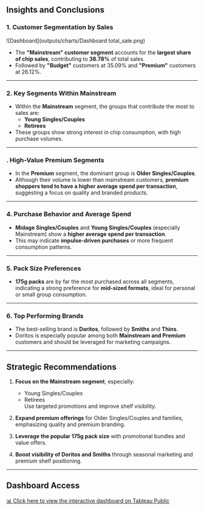 ##  Insights and Conclusions

###  1. Customer Segmentation by Sales
![Dashboard](outputs/charts/Dashboard total_sale.png)
- The **"Mainstream" customer segment** accounts for the **largest share of chip sales**, contributing to **38.78%** of total sales.
- Followed by **"Budget"** customers at 35.09% and **"Premium"** customers at 26.12%.

---

###  2. Key Segments Within Mainstream

- Within the **Mainstream** segment, the groups that contribute the most to sales are:
  - **Young Singles/Couples**
  - **Retirees**
- These groups show strong interest in chip consumption, with high purchase volumes.

---

### . High-Value Premium Segments

- In the **Premium** segment, the dominant group is **Older Singles/Couples**.
- Although their volume is lower than mainstream customers, **premium shoppers tend to have a higher average spend per transaction**, suggesting a focus on quality and branded products.

---

### 4. Purchase Behavior and Average Spend

- **Midage Singles/Couples** and **Young Singles/Couples** (especially Mainstream) show a **higher average spend per transaction**.
- This may indicate **impulse-driven purchases** or more frequent consumption patterns.

---

### 5. Pack Size Preferences

- **175g packs** are by far the most purchased across all segments, indicating a strong preference for **mid-sized formats**, ideal for personal or small group consumption.

---

###  6. Top Performing Brands

- The best-selling brand is **Doritos**, followed by **Smiths** and **Thins**.
- Doritos is especially popular among both **Mainstream and Premium** customers and should be leveraged for marketing campaigns.

---

##  Strategic Recommendations

1. **Focus on the Mainstream segment**, especially:
   - Young Singles/Couples  
   - Retirees  
   Use targeted promotions and improve shelf visibility.

2. **Expand premium offerings** for Older Singles/Couples and families, emphasizing quality and premium branding.

3. **Leverage the popular 175g pack size** with promotional bundles and value offers.

4. **Boost visibility of Doritos and Smiths** through seasonal marketing and premium shelf positioning.

---

## Dashboard Access

[📊 Click here to view the interactive dashboard on Tableau Public](#) <!-- https://public.tableau.com/authoring/SupermarketChipAnalysis/Dashboard12#1-->

